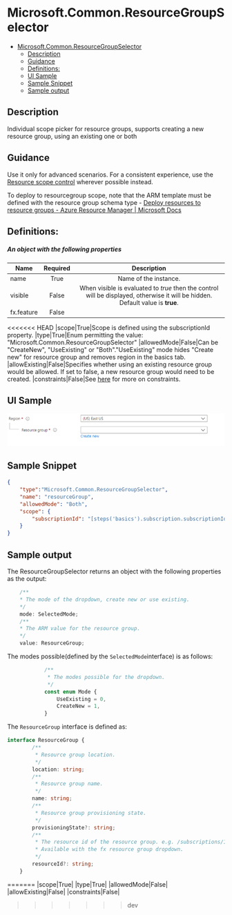 <a name="microsoft-common-resourcegroupselector"></a>
# Microsoft.Common.ResourceGroupSelector
* [Microsoft.Common.ResourceGroupSelector](#microsoft-common-resourcegroupselector)
    * [Description](#microsoft-common-resourcegroupselector-description)
    * [Guidance](#microsoft-common-resourcegroupselector-guidance)
    * [Definitions:](#microsoft-common-resourcegroupselector-definitions)
    * [UI Sample](#microsoft-common-resourcegroupselector-ui-sample)
    * [Sample Snippet](#microsoft-common-resourcegroupselector-sample-snippet)
    * [Sample output](#microsoft-common-resourcegroupselector-sample-output)

<a name="microsoft-common-resourcegroupselector-description"></a>
## Description
Individual scope picker for resource groups, supports creating a new resource group, using an existing one or both
<a name="microsoft-common-resourcegroupselector-guidance"></a>
## Guidance
Use it only for advanced scenarios. For a consistent experience, use the [Resource scope control](dx-control-Microsoft.Common.ResourceScope.md) wherever possible instead. <p/> To deploy to resourcegroup scope, note that the ARM template must be defined with the resource group schema type - [Deploy resources to resource groups - Azure Resource Manager | Microsoft Docs](https://docs.microsoft.com/en-us/azure/azure-resource-manager/templates/deploy-to-resource-group?tabs=azure-cli#schema)
<a name="microsoft-common-resourcegroupselector-definitions"></a>
## Definitions:
<a name="microsoft-common-resourcegroupselector-definitions-an-object-with-the-following-properties"></a>
##### An object with the following properties
| Name | Required | Description
| ---|:--:|:--:|
|name|True|Name of the instance.
|visible|False|When visible is evaluated to *true* then the control will be displayed, otherwise it will be hidden.  Default value is **true**.
|fx.feature|False|
<<<<<<< HEAD
|scope|True|Scope is defined using the subscriptionId property.
|type|True|Enum permitting the value: "Microsoft.Common.ResourceGroupSelector"
|allowedMode|False|Can be "CreateNew", "UseExisting" or "Both"."UseExisting" mode hides "Create new" for resource group and removes region in the basics tab.
|allowExisting|False|Specifies whether using an existing resource group would be allowed. If set to false, a new resource group would need to be created.
|constraints|False|See [here](dx-resourceConstraints-validations.md) for more on constraints.
<a name="microsoft-common-resourcegroupselector-ui-sample"></a>
## UI Sample
![alt-text](../media/dx/controls/Microsoft.Common.ResourceGroupSelector.png "Default UI")
<a name="microsoft-common-resourcegroupselector-sample-snippet"></a>
## Sample Snippet

```json
{
    "type":"Microsoft.Common.ResourceGroupSelector",
    "name": "resourceGroup",
    "allowedMode": "Both",
    "scope": {
        "subscriptionId": "[steps('basics').subscription.subscriptionId]"
    }
}

```
<a name="microsoft-common-resourcegroupselector-sample-output"></a>
## Sample output
  The ResourceGroupSelector returns an object with the following properties as the output:

```typescript
    /**
    * The mode of the dropdown, create new or use existing.
    */
    mode: SelectedMode;
    /**
    * The ARM value for the resource group.
    */
    value: ResourceGroup;
```

The modes possible(defined by the <code>SelectedMode</code>interface) is as follows:
```typescript
            /**
             * The modes possible for the dropdown.
             */
            const enum Mode {
                UseExisting = 0,
                CreateNew = 1,
            }
```

The <code>ResourceGroup</code> interface is defined as:
```typescript
interface ResourceGroup {
        /**
         * Resource group location.
         */
        location: string;
        /**
         * Resource group name.
         */
        name: string;
        /**
         * Resource group provisioning state.
         */
        provisioningState?: string;
        /**
         * The resource id of the resource group. e.g. /subscriptions/123/resourceGroups/${this.name}
         * Available with the fx resource group dropdown.
         */
        resourceId?: string;
    }
```

=======
|scope|True|
|type|True|
|allowedMode|False|
|allowExisting|False|
|constraints|False|
>>>>>>> dev
